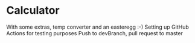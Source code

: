 # Calculator
With some extras, temp converter and an easteregg :-)
Setting up GitHub Actions for testing purposes
Push to devBranch, pull request to master

